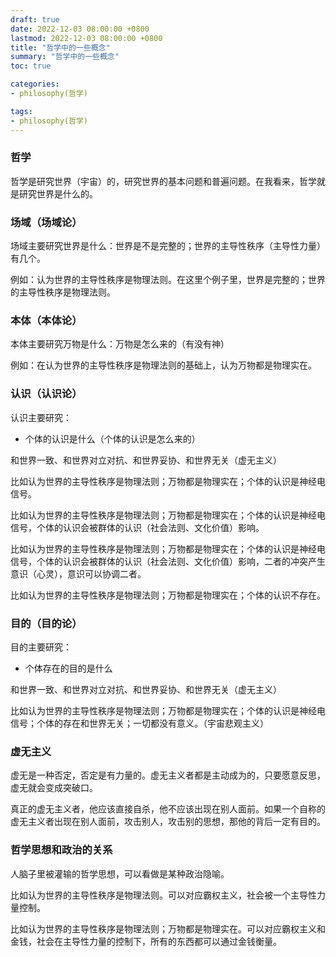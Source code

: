 ```yaml
---
draft: true
date: 2022-12-03 08:00:00 +0800
lastmod: 2022-12-03 08:00:00 +0800
title: "哲学中的一些概念"
summary: "哲学中的一些概念"
toc: true

categories:
- philosophy(哲学)

tags:
- philosophy(哲学)
---
```


### 哲学

哲学是研究世界（宇宙）的，研究世界的基本问题和普遍问题。在我看来，哲学就是研究世界是什么的。

### 场域（场域论）

场域主要研究世界是什么：世界是不是完整的；世界的主导性秩序（主导性力量）有几个。

例如：认为世界的主导性秩序是物理法则。在这里个例子里，世界是完整的；世界的主导性秩序是物理法则。

### 本体（本体论）

本体主要研究万物是什么：万物是怎么来的（有没有神）

例如：在认为世界的主导性秩序是物理法则的基础上，认为万物都是物理实在。

### 认识（认识论）

认识主要研究：

- 个体的认识是什么（个体的认识是怎么来的）

和世界一致、和世界对立对抗、和世界妥协、和世界无关（虚无主义）

比如认为世界的主导性秩序是物理法则；万物都是物理实在；个体的认识是神经电信号。

比如认为世界的主导性秩序是物理法则；万物都是物理实在；个体的认识是神经电信号，个体的认识会被群体的认识（社会法则、文化价值）影响。

比如认为世界的主导性秩序是物理法则；万物都是物理实在；个体的认识是神经电信号，个体的认识会被群体的认识（社会法则、文化价值）影响，二者的冲突产生意识（心灵），意识可以协调二者。

比如认为世界的主导性秩序是物理法则；万物都是物理实在；个体的认识不存在。

### 目的（目的论）

目的主要研究：

- 个体存在的目的是什么

和世界一致、和世界对立对抗、和世界妥协、和世界无关（虚无主义）

比如认为世界的主导性秩序是物理法则；万物都是物理实在；个体的认识是神经电信号；个体的存在和世界无关；一切都没有意义。（宇宙悲观主义）

### 虚无主义

虚无是一种否定，否定是有力量的。虚无主义者都是主动成为的，只要愿意反思，虚无就会变成突破口。

真正的虚无主义者，他应该直接自杀，他不应该出现在别人面前。如果一个自称的虚无主义者出现在别人面前，攻击别人，攻击别的思想，那他的背后一定有目的。

### 哲学思想和政治的关系

人脑子里被灌输的哲学思想，可以看做是某种政治隐喻。

比如认为世界的主导性秩序是物理法则。可以对应霸权主义，社会被一个主导性力量控制。

比如认为世界的主导性秩序是物理法则；万物都是物理实在。可以对应霸权主义和金钱，社会在主导性力量的控制下，所有的东西都可以通过金钱衡量。
